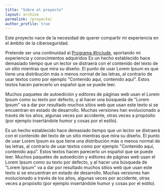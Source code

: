 ```yaml
---
title: "Sobre el proyecto"
layout: archive
permalink: /proyecto/
author_profile: true
---
```


Este proyecto nace de la necesidad de querer compartir mi experiencia en el ámbito de la ciberseguridad.

Pretende ser una continuidad al [Programa #Include](https://akaj4ndr0.github.io/include/), aportando mi experiencia y conocimientos adquiridos
Es un hecho establecido hace demasiado tiempo que un lector se distraerá con el contenido del texto de un sitio mientras que mira su diseño. 
El punto de usar Lorem Ipsum es que tiene una distribución más o menos normal de las letras, al contrario de usar textos como por ejemplo "Contenido aquí, contenido aquí". 
Estos textos hacen parecerlo un español que se puede leer. 

Muchos paquetes de autoedición y editores de páginas web usan el Lorem Ipsum como su texto por defecto, y al hacer una búsqueda de "Lorem Ipsum" va 
a dar por resultado muchos sitios web que usan este texto si se encuentran en estado de desarrollo. Muchas versiones han 
evolucionado a través de los años, algunas veces por accidente, otras veces a propósito (por ejemplo insertándole humor y cosas por el estilo).

Es un hecho establecido hace demasiado tiempo que un lector se distraerá con el contenido del texto de un sitio 
mientras que mira su diseño. El punto de usar Lorem Ipsum es que tiene una distribución más o menos normal de las letras, 
al contrario de usar textos como por ejemplo "Contenido aquí, contenido aquí". Estos textos hacen parecerlo un español que se puede leer. 
Muchos paquetes de autoedición y editores de páginas web usan el Lorem Ipsum como su texto por defecto, y al hacer una búsqueda de "Lorem Ipsum" 
va a dar por resultado muchos sitios web que usan este texto si se encuentran en estado de desarrollo. Muchas versiones han evolucionado a través de los años, 
algunas veces por accidente, otras veces a propósito (por ejemplo insertándole humor y cosas por el estilo).


